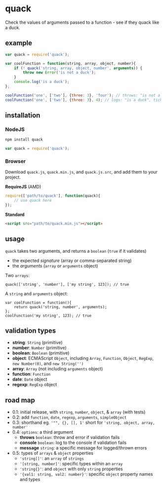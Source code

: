 # quack

Check the values of arguments passed to a function - see if they quack like a duck.


## example

```javascript
var quack = require('quack');

var coolFunction = function(string, array, object, number){
    if (! quack('string, array, object, number', arguments)) {
        throw new Error('is not a duck');
    }
    console.log('is a duck');
};

coolFunction('one', ['two'], {three: 3}, 'four'); // throws: "is not a duck", last arg is wrong
coolFunction('one', ['two'], {three: 3}, 4); // logs: "is a duck", tick
```


## installation

### NodeJS

```bash
npm install quack
```

```javascript
var quack = require('quack');
```


### Browser

Download `quack.js`, `quack.min.js`, and `quack.js.src`, and add them to your project.


**RequireJS** (AMD)

```javascript
require(['path/to/quack'], function(quack){
    // use quack here
});
```

**Standard**

```html
<script src="path/to/quack.min.js"></script>
```


## usage

`quack` takes two arguments, and returns a `boolean` (`true` if it validates)

- the expected *signature* (array or comma-separated string)
- the *arguments* (`array` or `arguments` object)

Two `arrays`:

```
quack(['string', 'number'], ['my string', 123]); // true
```

A `string` and `arguments` object:

```
var coolFunction = function(){
    return quack('string, number', arguments);
};
coolFunction('my string', 123); // true
```

## validation types

- **string**: `String` (primitive)
- **number**: `Number` (primitive)
- **boolean**: `Boolean` (primitive)
- **object**: ECMAScript `Object`,
    including `Array`, `Function`, `Object`, `RegExp`, `new Number(0)`, and `new String('')`
- **array**: `Array` (not including `arguments` object)
- **function**: `Function`
- **date**: `Date` object
- **regexp**: `RegExp` object


## road map

- 0.1: initial release, with `string`, `number`, `object`, & `array` (with tests)
- 0.2: add `function`, `date`, `regexp`, `arguments`, `simpleObject`
- 0.3: shorthand
    eg. `'"", {}, [], 1'` short for `'string, object, array, number'`
- 0.4: `options`: a third argument
    - **throws** `boolean`: throw and error if validation fails
    - **console** `boolean`: log to the console if validation fails
    - **message** `string`: a specific message for logged/thrown errors
- 0.5: types of `arrays` & `object` properties
    - `'string[]'`: an `array` of `strings`
    - `'[string, number]'`: specific types within an `array`
    - `'string{}'`: and `object` with only `string` properties
    - `'{val1: string, val2: number}'`: specific `object` property names and types
